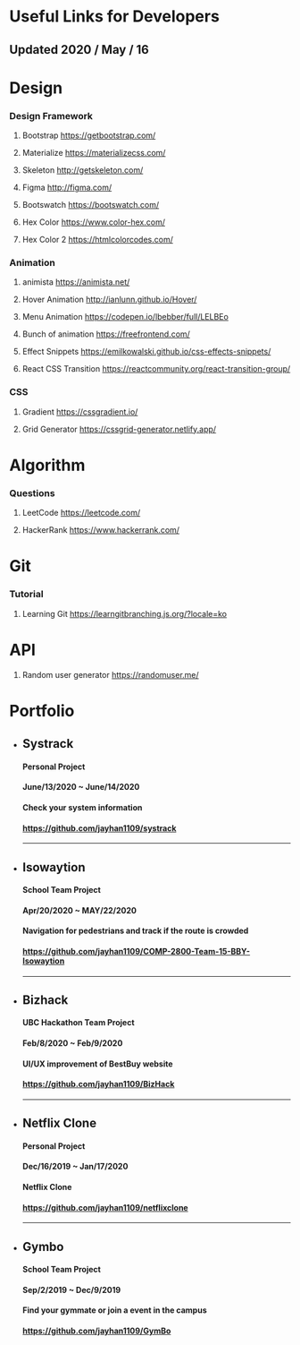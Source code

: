 # Useful Links for Developers

## Updated 2020 / May / 16

# Design

### Design Framework

1. Bootstrap
   https://getbootstrap.com/

2. Materialize
   https://materializecss.com/

3. Skeleton
   http://getskeleton.com/

4. Figma
   http://figma.com/

5. Bootswatch
   https://bootswatch.com/

6. Hex Color
   https://www.color-hex.com/

7. Hex Color 2
   https://htmlcolorcodes.com/

### Animation

1. animista
   https://animista.net/

2. Hover Animation
   http://ianlunn.github.io/Hover/

3. Menu Animation
   https://codepen.io/lbebber/full/LELBEo

4. Bunch of animation
   https://freefrontend.com/

5. Effect Snippets
   https://emilkowalski.github.io/css-effects-snippets/

6. React CSS Transition
   https://reactcommunity.org/react-transition-group/

### CSS

1. Gradient
   https://cssgradient.io/

2. Grid Generator
   https://cssgrid-generator.netlify.app/

# Algorithm

### Questions

1. LeetCode
   https://leetcode.com/

2. HackerRank
   https://www.hackerrank.com/

# Git

### Tutorial

1. Learning Git
   https://learngitbranching.js.org/?locale=ko

# API

1. Random user generator
   https://randomuser.me/

# Portfolio

- ## Systrack

  #### Personal Project

  #### June/13/2020 ~ June/14/2020

  #### Check your system information

  #### https://github.com/jayhan1109/systrack

  ***

- ## Isowaytion

  #### School Team Project

  #### Apr/20/2020 ~ MAY/22/2020

  #### Navigation for pedestrians and track if the route is crowded

  #### https://github.com/jayhan1109/COMP-2800-Team-15-BBY-Isowaytion

  ***

- ## Bizhack
  #### UBC Hackathon Team Project
  #### Feb/8/2020 ~ Feb/9/2020
  #### UI/UX improvement of BestBuy website
  #### https://github.com/jayhan1109/BizHack
  ***
- ## Netflix Clone

  #### Personal Project

  #### Dec/16/2019 ~ Jan/17/2020

  #### Netflix Clone

  #### https://github.com/jayhan1109/netflixclone

  ***

- ## Gymbo

  #### School Team Project

  #### Sep/2/2019 ~ Dec/9/2019

  #### Find your gymmate or join a event in the campus

  #### https://github.com/jayhan1109/GymBo

